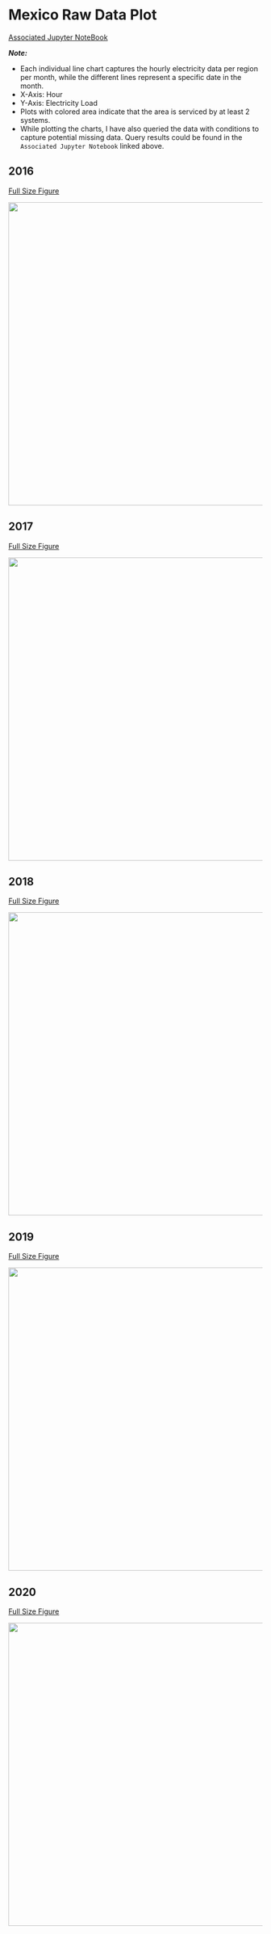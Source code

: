 # Mexico Raw Data Plot

[Associated Jupyter NoteBook](https://github.com/dorisludo/Electricity-Data-ETL/blob/master/Plotting/Mexico/200620%20Mexico%20Plotting.ipynb)

***Note:***<br>
* Each individual line chart captures the hourly electricity data per region per month, while the different lines represent a specific date in the month. 
* X-Axis: Hour 
* Y-Axis: Electricity Load 
* Plots with colored area indicate that the area is serviced by at least 2 systems. 
* While plotting the charts, I have also queried the data with conditions to capture potential missing data. Query results could be found in the `Associated Jupyter Notebook` linked above.

## 2016
[Full Size Figure](https://github.com/dorisludo/Electricity-Data-ETL/blob/master/Images/Mexico_2016.png)
<p align="center">
<a href="url"><img src="https://github.com/dorisludo/Electricity-Data-ETL/blob/master/Images/Mexico_2016.png" width="600" ></a>
</p>


## 2017
[Full Size Figure](https://github.com/dorisludo/Electricity-Data-ETL/blob/master/Images/Mexico_2017.png)
<p align="center">
<a href="url"><img src="https://github.com/dorisludo/Electricity-Data-ETL/blob/master/Images/Mexico_2017.png" width="600" ></a>
</p>

## 2018
[Full Size Figure](https://github.com/dorisludo/Electricity-Data-ETL/blob/master/Images/Mexico_2018.png)
<p align="center">
<a href="url"><img src="https://github.com/dorisludo/Electricity-Data-ETL/blob/master/Images/Mexico_2018.png" width="600" ></a>
</p>

## 2019
[Full Size Figure](https://github.com/dorisludo/Electricity-Data-ETL/blob/master/Images/Mexico_2019.png)
<p align="center">
<a href="url"><img src="https://github.com/dorisludo/Electricity-Data-ETL/blob/master/Images/Mexico_2019.png" width="600" ></a>
</p>

## 2020
[Full Size Figure](https://github.com/dorisludo/Electricity-Data-ETL/blob/master/Images/Mexico_2020.png)
<p align="center">
<a href="url"><img src="https://github.com/dorisludo/Electricity-Data-ETL/blob/master/Images/Mexico_2020.png" width="600" ></a>
</p>
